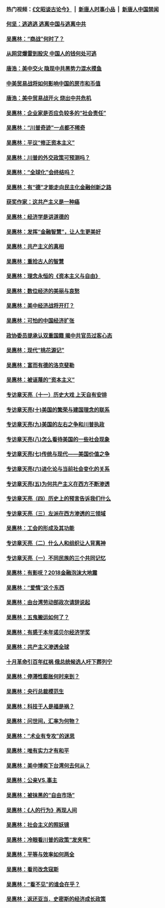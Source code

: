 #### 热门视频：[《文昭谈古论今》](https://github.com/gfw-breaker/wenzhao/blob/master/README.md?t=10281233) &nbsp;|&nbsp; [新唐人时事小品](https://github.com/gfw-breaker/ntdtv-comedy/blob/master/README.md?t=10281233) &nbsp;|&nbsp; [新唐人中国禁闻](https://github.com/gfw-breaker/ntdtv-news/blob/master/README.md?t=10281233)

#### [何坚：逃逃逃 逃离中国与逃离中共](../pages/nsc423/n10592891.md?t=10281233) 

#### [吴惠林：“商战”何时了？](../pages/nsc423/n10573558.md?t=10281233) 

#### [从网贷爆雷到股灾 中国人的钱何处可逃](../pages/nsc423/n10572800.md?t=10281233) 

#### [唐浩：美中交火 隐现中共黑势力混水摸鱼](../pages/nsc423/n10544040.md?t=10281233) 

#### [中美贸易战将如何影响中国的房市和币值](../pages/nsc423/n10543697.md?t=10281233) 

#### [唐浩：美中贸易战开火 烧出中共危机](../pages/nsc423/n10540126.md?t=10281233) 

#### [吴惠林：企业家是否应负较多的“社会责任”](../pages/nsc423/n10535022.md?t=10281233) 

#### [吴惠林：“川普奇迹”一点都不稀奇](../pages/nsc423/n10512808.md?t=10281233) 

#### [吴惠林：平议“修正资本主义”](../pages/nsc423/n10495724.md?t=10281233) 

#### [吴惠林：川普的外交政策可预测吗？](../pages/nsc423/n10462387.md?t=10281233) 

#### [吴惠林：“全球化”会终结吗？](../pages/nsc423/n10452838.md?t=10281233) 

#### [吴惠林：有“德”才能走向民主化金融创新之路](../pages/nsc423/n10432292.md?t=10281233) 

#### [获奖作家：这共产主义是一种癌](../pages/nsc423/n10431541.md?t=10281233) 

#### [吴惠林：经济学是讲道德的](../pages/nsc423/n10398014.md?t=10281233) 

#### [吴惠林：发挥“金融智慧”，让人生更美好](../pages/nsc423/n10375019.md?t=10281233) 

#### [吴惠林：共产主义的真相](../pages/nsc423/n10351394.md?t=10281233) 

#### [吴惠林：重拾古人的智慧](../pages/nsc423/n10337691.md?t=10281233) 

#### [吴惠林：理念永恒的《资本主义与自由》](../pages/nsc423/n10316274.md?t=10281233) 

#### [吴惠林：数位经济的美丽与哀愁](../pages/nsc423/n10292946.md?t=10281233) 

#### [吴惠林：美中经济战将开打？](../pages/nsc423/n10258825.md?t=10281233) 

#### [吴惠林：可怕的中国经济扩张](../pages/nsc423/n10219147.md?t=10281233) 

#### [政协委员提承认双重国籍 揭中共官员过客心态](../pages/nsc423/n10208809.md?t=10281233) 

#### [吴惠林：现代“桃花源记”](../pages/nsc423/n10185234.md?t=10281233) 

#### [吴惠林：富而有德的洛克斐勒](../pages/nsc423/n10142264.md?t=10281233) 

#### [吴惠林：被诬蔑的“资本主义”](../pages/nsc423/n10124816.md?t=10281233) 

#### [专访章天亮（十一）历史大戏 上天自有安排](../pages/nsc423/n10094905.md?t=10281233) 

#### [专访章天亮(十)美国的繁荣与建国理念的联系](../pages/nsc423/n10094899.md?t=10281233) 

#### [专访章天亮(九)美国的左右之争和川普执政](../pages/nsc423/n10094889.md?t=10281233) 

#### [专访章天亮(八)怎么看待美国的一些社会现象](../pages/nsc423/n10094857.md?t=10281233) 

#### [专访章天亮(七)传统与现代——美国价值之争](../pages/nsc423/n10093140.md?t=10281233) 

#### [专访章天亮(六)进化论与当前社会变化的关系](../pages/nsc423/n10092036.md?t=10281233) 

#### [专访章天亮(五)为何共产主义在西方不断渗透](../pages/nsc423/n10083620.md?t=10281233) 

#### [专访章天亮（四）历史上的预言告诉我们什么](../pages/nsc423/n10083606.md?t=10281233) 

#### [专访章天亮（三）左派在西方渗透的三领域](../pages/nsc423/n10081115.md?t=10281233) 

#### [吴惠林：工会的形成及其功能](../pages/nsc423/n10080633.md?t=10281233) 

#### [专访章天亮（二）什么人和组织让人背离神](../pages/nsc423/n10076637.md?t=10281233) 

#### [专访章天亮（一）不同民族的三个共同记忆](../pages/nsc423/n10074188.md?t=10281233) 

#### [吴惠林：有影呒？2018金融泡沫大地震](../pages/nsc423/n10040534.md?t=10281233) 

#### [吴惠林：“爱情”这个东西](../pages/nsc423/n10019423.md?t=10281233) 

#### [吴惠林：由台湾劳动部政次请辞说起](../pages/nsc423/n9979679.md?t=10281233) 

#### [吴惠林：五鬼搬运如何了？](../pages/nsc423/n9925338.md?t=10281233) 

#### [吴惠林：有感于本年诺贝尔经济学奖](../pages/nsc423/n9871883.md?t=10281233) 

#### [吴惠林：共产主义渗透全球](../pages/nsc423/n9812748.md?t=10281233) 

#### [十月革命引百年红祸 俄总统候选人吁下葬列宁](../pages/nsc423/n9810182.md?t=10281233) 

#### [吴惠林：停滞性膨胀何时来到？](../pages/nsc423/n9764136.md?t=10281233) 

#### [吴惠林：央行总裁模范生](../pages/nsc423/n9728134.md?t=10281233) 

#### [吴惠林：科技于人是福是祸？](../pages/nsc423/n9672982.md?t=10281233) 

#### [吴惠林：问世间，汇率为何物？](../pages/nsc423/n9621788.md?t=10281233) 

#### [吴惠林：“术业有专攻”的迷思](../pages/nsc423/n9580363.md?t=10281233) 

#### [吴惠林：唯有实力才有和平](../pages/nsc423/n9529599.md?t=10281233) 

#### [吴惠林：美中博奕下台湾何去何从？](../pages/nsc423/n9483598.md?t=10281233) 

#### [吴惠林：公亲VS.事主](../pages/nsc423/n9425637.md?t=10281233) 

#### [吴惠林：被抹黑的“自由市场”](../pages/nsc423/n9351545.md?t=10281233) 

#### [吴惠林：《人的行为》再现人间](../pages/nsc423/n9296339.md?t=10281233) 

#### [吴惠林：社会主义的照妖镜](../pages/nsc423/n9243460.md?t=10281233) 

#### [吴惠林：冷眼看川普的政策“发夹弯”](../pages/nsc423/n9120684.md?t=10281233) 

#### [吴惠林：平等与效率如何两全](../pages/nsc423/n9075430.md?t=10281233) 

#### [吴惠林：看司改念寇斯](../pages/nsc423/n9024915.md?t=10281233) 

#### [吴惠林：“看不见”的谁会在乎？](../pages/nsc423/n8977488.md?t=10281233) 

#### [吴惠林：返还亚当．史密斯的经济成长政策](../pages/nsc423/n8931896.md?t=10281233) 

